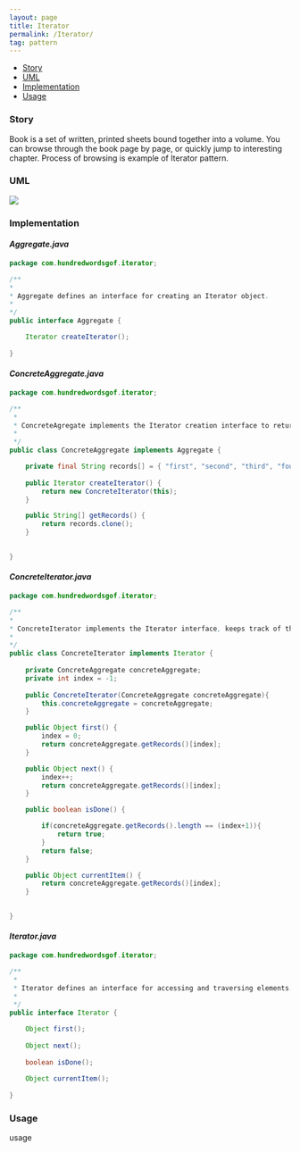 ```yaml
---
layout: page
title: Iterator
permalink: /Iterator/
tag: pattern
---
```


* [Story](#Story)
* [UML](#UML)
* [Implementation](#Implementation)
* [Usage](#Usage)


###  <a id="Story"></a>Story 

Book is a set of written, printed sheets bound together into a volume.
You can browse through the book page by page, or quickly jump to interesting chapter.
Process of browsing is example of Iterator pattern.



###  <a id="UML"></a>UML 
![]({{site.baseurl}}/assets/img/iterator.png)

###  <a id="Implementation"></a>Implementation 
#### *Aggregate.java* 
```java 
package com.hundredwordsgof.iterator;

/**
* 
* Aggregate defines an interface for creating an Iterator object.
*
*/
public interface Aggregate {

	Iterator createIterator();
	
}
```

#### *ConcreteAggregate.java* 
```java 
package com.hundredwordsgof.iterator;

/**
 * 
 * ConcreteAgregate implements the Iterator creation interface to return an instance of the proper ConcreteIterator.
 *
 */
public class ConcreteAggregate implements Aggregate {

	private final String records[] = { "first", "second", "third", "fourth" };
	
	public Iterator createIterator() {
		return new ConcreteIterator(this);
	}

	public String[] getRecords() {
		return records.clone();
	}

	
}
```

#### *ConcreteIterator.java* 
```java 
package com.hundredwordsgof.iterator;

/**
* 
* ConcreteIterator implements the Iterator interface, keeps track of the current position in the traversal of the aggregate.
*
*/
public class ConcreteIterator implements Iterator {
	
	private ConcreteAggregate concreteAggregate;
	private int index = -1;
	
	public ConcreteIterator(ConcreteAggregate concreteAggregate){
		this.concreteAggregate = concreteAggregate;
	}

	public Object first() {
		index = 0;
		return concreteAggregate.getRecords()[index];
	}

	public Object next() {
		index++;
		return concreteAggregate.getRecords()[index];
	}

	public boolean isDone() {

		if(concreteAggregate.getRecords().length == (index+1)){
			return true;
		}
		return false;
	}

	public Object currentItem() {
		return concreteAggregate.getRecords()[index];
	}
	

}
```

#### *Iterator.java* 
```java 
package com.hundredwordsgof.iterator;

/**
 * 
 * Iterator defines an interface for accessing and traversing elements.
 *
 */
public interface Iterator {

	Object first();
	
	Object next();
	
	boolean isDone();
	
	Object currentItem();
	
}
```

###  <a id="Usage"></a>Usage 
usage 

